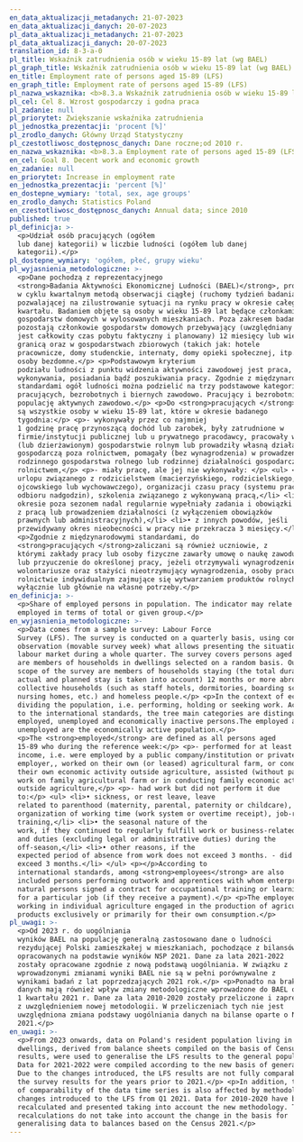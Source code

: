 ```yaml
---
en_data_aktualizacji_metadanych: 21-07-2023
en_data_aktualizacji_danych: 20-07-2023
pl_data_aktualizacji_metadanych: 21-07-2023
pl_data_aktualizacji_danych: 20-07-2023
translation_id: 8-3-a-0
pl_title: Wskaźnik zatrudnienia osób w wieku 15-89 lat (wg BAEL)
pl_graph_title: Wskaźnik zatrudnienia osób w wieku 15-89 lat (wg BAEL)
en_title: Employment rate of persons aged 15-89 (LFS)
en_graph_title: Employment rate of persons aged 15-89 (LFS)
pl_nazwa_wskaznika: <b>8.3.a Wskaźnik zatrudnienia osób w wieku 15-89 lat (wg BAEL)</b>
pl_cel: Cel 8. Wzrost gospodarczy i godna praca
pl_zadanie: null
pl_priorytet: Zwiększanie wskaźnika zatrudnienia
pl_jednostka_prezentacji: 'procent [%]'
pl_zrodlo_danych: Główny Urząd Statystyczny
pl_czestotliwosc_dostępnosc_danych: Dane roczne;od 2010 r.
en_nazwa_wskaznika: <b>8.3.a Employment rate of persons aged 15-89 (LFS)</b>
en_cel: Goal 8. Decent work and economic growth
en_zadanie: null
en_priorytet: Increase in employment rate
en_jednostka_prezentacji: 'percent [%]'
en_dostepne_wymiary: 'total, sex, age groups'
en_zrodlo_danych: Statistics Poland
en_czestotliwosc_dostępnosc_danych: Annual data; since 2010
published: true
pl_definicja: >-
  <p>Udział osób pracujących (ogółem
  lub danej kategorii) w liczbie ludności (ogółem lub danej
  kategorii).</p>
pl_dostepne_wymiary: 'ogółem, płeć, grupy wieku'
pl_wyjasnienia_metodologiczne: >-
  <p>Dane pochodzą z reprezentacyjnego
  <strong>Badania Aktywności Ekonomicznej Ludności (BAEL)</strong>, prowadzonego
  w cyklu kwartalnym metodą obserwacji ciągłej (ruchomy tydzień badania),
  pozwalającej na zilustrowanie sytuacji na rynku pracy w okresie całego
  kwartału. Badaniem objęte są osoby w wieku 15-89 lat będące członkami
  gospodarstw domowych w wylosowanych mieszkaniach. Poza zakresem badania
  pozostają członkowie gospodarstw domowych przebywający (uwzględniany
  jest całkowity czas pobytu faktyczny i planowany) 12 miesięcy lub więcej za
  granicą oraz w gospodarstwach zbiorowych (takich jak: hotele
  pracownicze, domy studenckie, internaty, domy opieki społecznej, itp.) oraz
  osoby bezdomne.</p> <p>Podstawowym kryterium
  podziału ludności z punktu widzenia aktywności zawodowej jest praca, tzn. fakt
  wykonywania, posiadania bądź poszukiwania pracy. Zgodnie z międzynarodowymi
  standardami ogół ludności można podzielić na trzy podstawowe kategorie:
  pracujących, bezrobotnych i biernych zawodowo. Pracujący i bezrobotni stanowią
  populację aktywnych zawodowo.</p> <p>Do <strong>pracujących </strong>zaliczane
  są wszystkie osoby w wieku 15-89 lat, które w okresie badanego
  tygodnia:</p> <p>- wykonywały przez co najmniej
  1 godzinę pracę przynoszącą dochód lub zarobek, były zatrudnione w
  firmie/instytucji publicznej lub u prywatnego pracodawcy, pracowały we własnym
  (lub dzierżawionym) gospodarstwie rolnym lub prowadziły własną działalność
  gospodarczą poza rolnictwem, pomagały (bez wynagrodzenia) w prowadzeniu
  rodzinnego gospodarstwa rolnego lub rodzinnej działalności gospodarczej poza
  rolnictwem,</p> <p>- miały pracę, ale jej nie wykonywały: </p> <ul> <li>• z powodu choroby lub urlopu wypoczynkowego,
  urlopu związanego z rodzicielstwem (macierzyńskiego, rodzicielskiego,
  ojcowskiego lub wychowawczego), organizacji czasu pracy (systemu pracy lub
  odbioru nadgodzin), szkolenia związanego z wykonywaną pracą,</li> <li>• z powodu sezonowego charakteru pracy, jeśli w
  okresie poza sezonem nadal regularnie wypełniały zadania i obowiązki związane
  z pracą lub prowadzeniem działalności (z wyłączeniem obowiązków
  prawnych lub administracyjnych),</li> <li>• z innych powodów, jeśli
  przewidywany okres nieobecności w pracy nie przekracza 3 miesięcy.</li> </ul>
  <p>Zgodnie z międzynarodowymi standardami, do
  <strong>pracujących </strong>zaliczani są również uczniowie, z
  którymi zakłady pracy lub osoby fizyczne zawarły umowę o naukę zawodu
  lub przyuczenie do określonej pracy, jeżeli otrzymywali wynagrodzenie.</p> <p><strong>Do pracujących nie są zaliczani:</strong>
  wolontariusze oraz stażyści nieotrzymujący wynagrodzenia, osoby pracujące w
  rolnictwie indywidualnym zajmujące się wytwarzaniem produktów rolnych
  wyłącznie lub głównie na własne potrzeby.</p>
en_definicja: >-
  <p>Share of employed persons in population. The indicator may relate to the
  employed in terms of total or given group.</p>
en_wyjasnienia_metodologiczne: >-
  <p>Data comes from a sample survey: Labour Force
  Survey (LFS). The survey is conducted on a quarterly basis, using continuous
  observation (movable survey week) what allows presenting the situation on the
  labour market during a whole quarter. The survey covers persons aged 15-89 who
  are members of households in dwellings selected on a random basis. Outside the
  scope of the survey are members of households staying (the total duration of
  actual and planned stay is taken into account) 12 months or more abroad and in
  collective households (such as staff hotels, dormitories, boarding schools,
  nursing homes, etc.) and homeless people.</p> <p>In the context of economic activity - work is the main criterion in
  dividing the population, i.e. performing, holding or seeking work. According
  to the international standards, the tree main categories are distinguished:
  employed, unemployed and economically inactive persons.The employed and
  unemployed are the economically active population.</p>
  <p>The <strong>employed</strong> are defined as all persons aged
  15-89 who during the reference week:</p> <p>- performed for at least one hour any work generating pay or
  income, i.e. were employed by a public company/institution or private
  employer,, worked on their own (or leased) agricultural farm, or conducted
  their own economic activity outside agriculture, assisted (without pay) in
  work on family agricultural farm or in conducting family economic activity
  outside agriculture,</p> <p>- had work but did not perform it due
  to:</p> <ul> <li>• sickness, or rest leave, leave
  related to parenthood (maternity, parental, paternity or childcare),
  organization of working time (work system or overtime receipt), job-related
  training,</li> <li>• the seasonal nature of the
  work, if they continued to regularly fulfill work or business-related tasks
  and duties (excluding legal or administrative duties) during the
  off-season,</li> <li>• other reasons, if the
  expected period of absence from work does not exceed 3 months. - did not
  exceed 3 months.</li> </ul> <p></p>According to
  international standards, among <strong>employees</strong> are also
  included persons performing outwork and apprentices with whom enterprises or
  natural persons signed a contract for occupational training or learning skills
  for a particular job (if they receive a payment).</p> <p>The employed do not include: volunteers and unpaid interns, people
  working in individual agriculture engaged in the production of agricultural
  products exclusively or primarily for their own consumption.</p>
pl_uwagi: >-
  <p>Od 2023 r. do uogólniania
  wyników BAEL na populację generalną zastosowano dane o ludności
  rezydującej Polski zamieszkałej w mieszkaniach, pochodzące z bilansów
  opracowanych na podstawie wyników NSP 2021. Dane za lata 2021-2022
  zostały opracowane zgodnie z nową podstawą uogólniania. W związku z
  wprowadzonymi zmianami wyniki BAEL nie są w pełni porównywalne z
  wynikami badań z lat poprzedzających 2021 rok.</p> <p>Ponadto na brak porównywalności szeregów czasowych
  danych mają również wpływ zmiany metodologiczne wprowadzone do BAEL od
  1 kwartału 2021 r. Dane za lata 2010-2020 zostały przeliczone i zaprezentowane
  z uwzględnieniem nowej metodologii. W przeliczeniach tych nie jest
  uwzględniona zmiana podstawy uogólniania danych na bilanse oparte o NSP
  2021.</p>
en_uwagi: >-
  <p>From 2023 onwards, data on Poland's resident population living in
  dwellings, derived from balance sheets compiled on the basis of Census 2021
  results, were used to generalise the LFS results to the general population.
  Data for 2021-2022 were compiled according to the new basis of generalisation.
  Due to the changes introduced, the LFS results are not fully comparable with
  the survey results for the years prior to 2021.</p> <p>In addition, the lack
  of comparability of the data time series is also affected by methodological
  changes introduced to the LFS from Q1 2021. Data for 2010-2020 have been
  recalculated and presented taking into account the new methodology. These
  recalculations do not take into account the change in the basis for
  generalising data to balances based on the Census 2021.</p>
---
```


